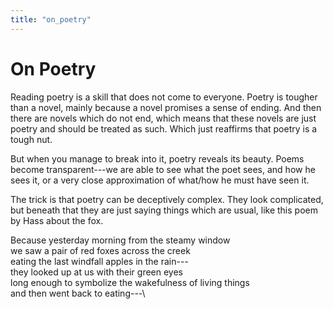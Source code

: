 ```yaml
---
title: "on_poetry"
---
```


# On Poetry

Reading poetry is a skill that does not come to everyone. Poetry is
tougher than a novel, mainly because a novel promises a sense of ending.
And then there are novels which do not end, which means that these
novels are just poetry and should be treated as such. Which just
reaffirms that poetry is a tough nut.

But when you manage to break into it, poetry reveals its beauty. Poems
become transparent---we are able to see what the poet sees, and how he
sees it, or a very close approximation of what/how he must have seen it.

The trick is that poetry can be deceptively complex. They look
complicated, but beneath that they are just saying things which are
usual, like this poem by Hass about the fox.

Because yesterday morning from the steamy window\
we saw a pair of red foxes across the creek\
eating the last windfall apples in the rain---\
they looked up at us with their green eyes\
long enough to symbolize the wakefulness of living things\
and then went back to eating---\
